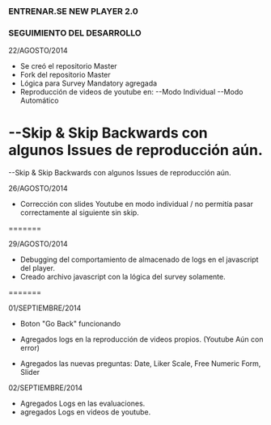 ### ENTRENAR.SE NEW PLAYER 2.0 ###
### SEGUIMIENTO DEL DESARROLLO ###

22/AGOSTO/2014

- Se creó el repositorio Master
- Fork del repositorio Master
- Lógica para Survey Mandatory agregada
- Reproducción de videos de youtube en:
--Modo Individual
--Modo Automático

--Skip & Skip Backwards con algunos Issues de reproducción aún.
=======
--Skip & Skip Backwards con algunos Issues de reproducción aún.

26/AGOSTO/2014

- Corrección con slides Youtube en modo individual / no permitía pasar correctamente al siguiente sin skip.

=======

29/AGOSTO/2014

- Debugging del comportamiento de almacenado de logs en el javascript del player.
- Creado archivo javascript con la lógica del survey solamente.

=======

01/SEPTIEMBRE/2014

- Boton "Go Back" funcionando
- Agregados logs en la reproducción de videos propios. (Youtube Aún con error)

- Agregados las nuevas preguntas: Date, Liker Scale, Free Numeric Form, Slider

02/SEPTIEMBRE/2014

- Agregados Logs en las evaluaciones.
- agregados Logs en videos de youtube.